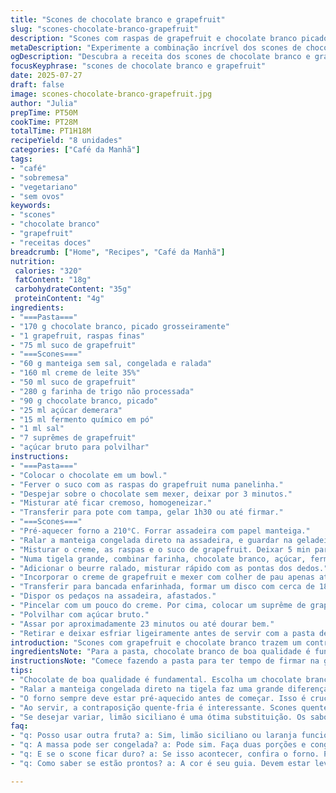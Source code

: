 ```yaml
---
title: "Scones de chocolate branco e grapefruit"
slug: "scones-chocolate-branco-grapefruit"
description: "Scones com raspas de grapefruit e chocolate branco picado, com uma pasta de chocolate branco e suco de grapefruit para espalhar. Feitos com creme fresco, farinha sem fermento e açúcar demerara. Massa moldada e cortada em fatias, cada fatia recebe um suprême de grapefruit antes de ir ao forno. Pasta feita com chocolate branco derretido e suco de grapefruit, refrigerada para firmar. Forno médio alto, aproximadamente 23 minutos para dourar. Combinação de sensação cítrica com doçura cremosa. Rende 7-8 unidades. Sem ovos e sem nozes. Vegetariano."
metaDescription: "Experimente a combinação incrível dos scones de chocolate branco e grapefruit. Uma sobremesa única para seu café da tarde, cheia de sabor."
ogDescription: "Descubra a receita dos scones de chocolate branco e grapefruit. Uma combinação refrescante e doce para compartilhar."
focusKeyphrase: "scones de chocolate branco e grapefruit"
date: 2025-07-27
draft: false
image: scones-chocolate-branco-grapefruit.jpg
author: "Julia"
prepTime: PT50M
cookTime: PT28M
totalTime: PT1H18M
recipeYield: "8 unidades"
categories: ["Café da Manhã"]
tags:
- "café"
- "sobremesa"
- "vegetariano"
- "sem ovos"
keywords:
- "scones"
- "chocolate branco"
- "grapefruit"
- "receitas doces"
breadcrumb: ["Home", "Recipes", "Café da Manhã"]
nutrition: 
 calories: "320"
 fatContent: "18g"
 carbohydrateContent: "35g"
 proteinContent: "4g"
ingredients:
- "===Pasta==="
- "170 g chocolate branco, picado grosseiramente"
- "1 grapefruit, raspas finas"
- "75 ml suco de grapefruit"
- "===Scones==="
- "60 g manteiga sem sal, congelada e ralada"
- "160 ml creme de leite 35%"
- "50 ml suco de grapefruit"
- "280 g farinha de trigo não processada"
- "90 g chocolate branco, picado"
- "25 ml açúcar demerara"
- "15 ml fermento químico em pó"
- "1 ml sal"
- "7 suprêmes de grapefruit"
- "açúcar bruto para polvilhar"
instructions:
- "===Pasta==="
- "Colocar o chocolate em um bowl."
- "Ferver o suco com as raspas do grapefruit numa panelinha."
- "Despejar sobre o chocolate sem mexer, deixar por 3 minutos."
- "Misturar até ficar cremoso, homogeneizar."
- "Transferir para pote com tampa, gelar 1h30 ou até firmar."
- "===Scones==="
- "Pré-aquecer forno a 210°C. Forrar assadeira com papel manteiga."
- "Ralar a manteiga congelada direto na assadeira, e guardar na geladeira."
- "Misturar o creme, as raspas e o suco de grapefruit. Deixar 5 min para infusão."
- "Numa tigela grande, combinar farinha, chocolate branco, açúcar, fermento e sal."
- "Adicionar o beurre ralado, misturar rápido com as pontas dos dedos."
- "Incorporar o creme de grapefruit e mexer com colher de pau apenas até umedecer tudo."
- "Transferir para bancada enfarinhada, formar um disco com cerca de 18 cm de diâmetro. Dividir em 7 ou 8 fatias."
- "Dispor os pedaços na assadeira, afastados."
- "Pincelar com um pouco do creme. Por cima, colocar um suprême de grapefruit, apertando leve."
- "Polvilhar com açúcar bruto."
- "Assar por aproximadamente 23 minutos ou até dourar bem."
- "Retirar e deixar esfriar ligeiramente antes de servir com a pasta de chocolate."
introduction: "Scones com grapefruit e chocolate branco trazem um contraste único: a acidez do cítrico junto à cremosidade doce do chocolate. A mistura de ingredientes frescos e a técnica de congelar a manteiga ralhada ajudam a criar uma textura crocante por fora e macia por dentro. A pasta de chocolate branco com suco do grapefruit complementa as fatias recém-assadas, dando um toque mais intenso e interessante ao sabor. Meio cítrico, meio sobremesa, ideal para um café da tarde diferente. A doçura do chocolate branco se mistura ao frescor do grapefruit, nada enjoativo. A combinação vegetal e sem ovos, ótima para quem evita nozes e ovos. Pode parecer complicado mas. Prepare o suco, separe os ingredientes, adapte conforme a fruta da estação, sempre fresco e direto do forno."
ingredientsNote: "Para a pasta, chocolate branco de boa qualidade é fundamental para um acabamento liso e sabor homogêneo. Usar grapefruit rosada ou branca muda sutilmente o perfil da acidez, ambos funcionam. O suco deve ser fresco e coado para não ficar amargo. Na massa, manteiga deve estar gelada e ralada direto na tigela, isso ajuda a evitar excesso de manipulação e consegue dar a textura justa, quebradiça e macia. O açúcar demerara substitui o branco para um sabor mais complexo e crocante na cobertura. O fermento químico deve estar fresco para garantir crescimento. A farinha não precisa ser super fina ou peneirada, mas não usar farinha integral que muda a textura. Os suprêmes de grapefruit decoram e dão ainda mais frescor à mordida, não pule. Creme 35% fresco é para dar umidade e gordura. Todos ingredientes precisam estar frios para o melhor resultado. Se quiser variar, raspas de limão siciliano funcionam bem no lugar das raspas de grapefruit."
instructionsNote: "Comece fazendo a pasta para ter tempo de firmar na geladeira enquanto prepara a massa. Aquecer o suco e as raspas extraem o aroma, mas cuidado para não escaldar demais o chocolate; respeite os minutos de repouso para derreter com calma. Na massa, levar o forno à temperatura alta antes de começar evita espera no fim. Ralar a manteiga na assadeira já ajuda a manter tudo gelado, a mistura deve parecer arenosa com pedaços de manteiga visíveis, importante para o scone crescer e ficar leve. A mistura com creme e suco deve ser rápida, não mexa demais para evitar massa dura. Ao formar disco, manteiga das mãos pode grudar: farinha a vontade no plano. Cortar fatias nítidas, não rasgar a massa. Na montagem, pincelar a superfície com creme ajuda a dourar e aderir o açúcar bruto. O açúcar cria uma crosta crocante e rústica. O tempo no forno pode variar — fique de olho a partir dos 20 minutos. Deixe esfriar só um pouco, scones quentes demais esfarelam ao cortar. Sirva com a pasta gelada para contraste quente-fria, ótimo efeito sensorial. Armazenar em recipiente fechado, consumir logo para textura ideal."
tips:
- "Chocolate de boa qualidade é fundamental. Escolha um chocolate branco saboroso. Isso garante uma pasta lisa e sedosa. O suco e as raspas de grapefruit devem ser frescos. Eles trazem um frescor marcante. Não se esqueça de coar o suco após extrair. Amargar não é bom. Grande atenção no uso do fermento. Certifique-se que está fresco, garante leveza."
- "Ralar a manteiga congelada direto na tigela faz uma grande diferença. Isso ajuda na textura. A massa não deve ser manipulada demais. Menos mexer, melhor o resultado. E ao formar os discos, use bastante farinha na bancada. Mano, decreto: use a farinha a vontade. Isso evita grudar. E é mais fácil de cortar as fatias."
- "O forno sempre deve estar pré-aquecido antes de começar. Isso é crucial. Coloque os scones espaçados na assadeira. Eles precisam de espaço para crescer. Não coloque tudo de uma vez. O tempo de forno é vital. Fique de olho. A cor dourada é o que você quer. Retire do forno quando estiverem levemente dourados."
- "Ao servir, a contraposição quente-fria é interessante. Scones quentes, mas com a pasta gelada. Isso é fantástico e diferente. Armazenar em recipiente fechado? Sim, mas mantenha de preferência em temperatura ambiente. Não coloque na geladeira. O frio pode deixar os scones murchos. Se ficar duro, uma leve aquecida no forno pode resolver tudo."
- "Se desejar variar, limão siciliano é uma ótima substituição. Os sabores se complementam bem. Cuidado com a quantidade, não exagere. Use sempre frutas da estação. Elas garantem frescor e sabor mais potente. Não ignore a importância das raspas na receita. Elas intensificam o sabor, dão aroma e uma textura interessante."
faq:
- "q: Posso usar outra fruta? a: Sim, limão siciliano ou laranja funcionam bem. A acidez muda o sabor. Mas cuidado com a quantidade. Não exagere. O suco deve ser sempre fresco. Assim a fruta se destaca."
- "q: A massa pode ser congelada? a: Pode sim. Faça duas porções e congele uma. Mas é melhor assar antes. A textura fica incrível. Armazenar em compartimento hermético. Assim mantém a frescura."
- "q: E se o scone ficar duro? a: Se isso acontecer, confira o forno. Pode ter passado do tempo ideal. Leve ao forno um pouco para aquecer. Pode funcionar. Geladeira não é a solução. Não coloque scones frios secos lá."
- "q: Como saber se estão prontos? a: A cor é seu guia. Devem estar levemente dourados. Mas teste o toque também. A superfície deve estar firme ao toque. Eles crescem ao assar. Um cheirinho bom também é sinal."

---
```

